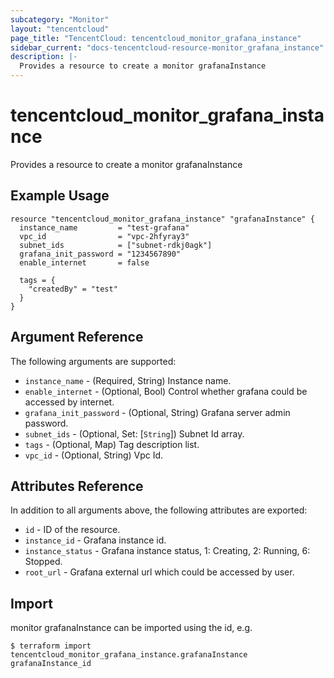 ```yaml
---
subcategory: "Monitor"
layout: "tencentcloud"
page_title: "TencentCloud: tencentcloud_monitor_grafana_instance"
sidebar_current: "docs-tencentcloud-resource-monitor_grafana_instance"
description: |-
  Provides a resource to create a monitor grafanaInstance
---
```


# tencentcloud_monitor_grafana_instance

Provides a resource to create a monitor grafanaInstance

## Example Usage

```hcl
resource "tencentcloud_monitor_grafana_instance" "grafanaInstance" {
  instance_name         = "test-grafana"
  vpc_id                = "vpc-2hfyray3"
  subnet_ids            = ["subnet-rdkj0agk"]
  grafana_init_password = "1234567890"
  enable_internet       = false

  tags = {
    "createdBy" = "test"
  }
}
```

## Argument Reference

The following arguments are supported:

* `instance_name` - (Required, String) Instance name.
* `enable_internet` - (Optional, Bool) Control whether grafana could be accessed by internet.
* `grafana_init_password` - (Optional, String) Grafana server admin password.
* `subnet_ids` - (Optional, Set: [`String`]) Subnet Id array.
* `tags` - (Optional, Map) Tag description list.
* `vpc_id` - (Optional, String) Vpc Id.

## Attributes Reference

In addition to all arguments above, the following attributes are exported:

* `id` - ID of the resource.
* `instance_id` - Grafana instance id.
* `instance_status` - Grafana instance status, 1: Creating, 2: Running, 6: Stopped.
* `root_url` - Grafana external url which could be accessed by user.


## Import

monitor grafanaInstance can be imported using the id, e.g.
```
$ terraform import tencentcloud_monitor_grafana_instance.grafanaInstance grafanaInstance_id
```

